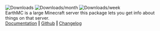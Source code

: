  ![Downloads](https://pepy.tech/badge/emc-info) ![Downloads/month](https://pepy.tech/badge/emc-info/month) ![Downloads/week](https://pepy.tech/badge/emc-info/week) \
EarthMC is a large Minecraft server this package lets you get info about things on that server.\
[Documentation](https://github.com/TheSuperGamer20578/EMC-info/wiki) **|** [Github](https://github.com/TheSuperGamer20578/EMC-info) **|** [Changelog](https://github.com/TheSuperGamer20578/EMC-info/releases)